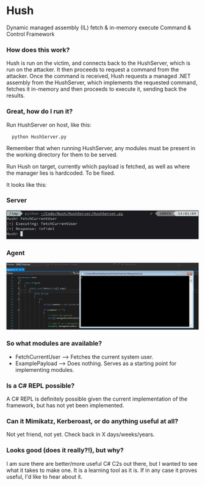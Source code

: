 # Hush
Dynamic managed assembly (IL) fetch &amp; in-memory execute Command &amp; Control Framework

### How does this work?

Hush is run on the victim, and connects back to the HushServer, which is run on the attacker. It then proceeds to request a command from the attacker. Once the command is received, Hush requests a managed .NET assembly from the HushServer, which implements the requested command, fetches it in-memory and then proceeds to execute it, sending back the results.

### Great, how do I run it?

Run HushServer on host, like this:
```
  python HushServer.py
```

Remember that when running HushServer, any modules must be present in the working directory for them to be served.

Run Hush on target, currently which payload is fetched, as well as where the manager lies is hardcoded. To be fixed.

It looks like this:

### Server

![Server](https://github.com/naliferopoulos/Hush/blob/master/Screenshots/Hush-Server.png)

### Agent 

![Agent](https://github.com/naliferopoulos/Hush/blob/master/Screenshots/Hush-Agent.png)


### So what modules are available?

- FetchCurrentUser --> Fetches the current system user.
- ExamplePayload --> Does nothing. Serves as a starting point for implementing modules.

### Is a C# REPL possible?

A C# REPL is definitely possible given the current implementation of the framework, but has not yet been implemented.

### Can it Mimikatz, Kerberoast, or do anything useful at all?

Not yet friend, not yet. Check back in X days/weeks/years.

### Looks good (does it really?!), but why?

I am sure there are better/more useful C# C2s out there, but I wanted to see what it takes to make one. It is a learning tool as it is. If in any case it proves useful, I'd like to hear about it.

